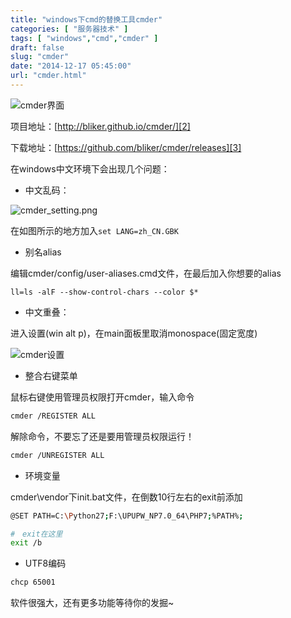 ```yaml
---
title: "windows下cmd的替换工具cmder"
categories: [ "服务器技术" ]
tags: [ "windows","cmd","cmder" ]
draft: false
slug: "cmder"
date: "2014-12-17 05:45:00"
url: "cmder.html"
---
```


![cmder界面][1]


<!--more-->


项目地址：[http://bliker.github.io/cmder/][2]

下载地址：[https://github.com/bliker/cmder/releases][3]



在windows中文环境下会出现几个问题：

 - 中文乱码：

![cmder_setting.png][4]

在如图所示的地方加入`set LANG=zh_CN.GBK`

 - 别名alias

编辑cmder/config/user-aliases.cmd文件，在最后加入你想要的alias

```shell
ll=ls -alF --show-control-chars --color $*
```

 - 中文重叠：

进入设置(win alt p)，在main面板里取消monospace(固定宽度)

![cmder设置][5]

 - 整合右键菜单

鼠标右键使用管理员权限打开cmder，输入命令

```bash
cmder /REGISTER ALL
```

解除命令，不要忘了还是要用管理员权限运行！

```bash
cmder /UNREGISTER ALL
```

 - 环境变量

cmder\vendor下init.bat文件，在倒数10行左右的exit前添加

```bash
@SET PATH=C:\Python27;F:\UPUPW_NP7.0_64\PHP7;%PATH%;

#　exit在这里
exit /b
```

 - UTF8编码

```bash
chcp 65001
```


软件很强大，还有更多功能等待你的发掘~


  [1]: https://blog.phpgao.com/usr/uploads/2014/12/465248068.png
  [2]: http://bliker.github.io/cmder/
  [3]: https://github.com/bliker/cmder/releases
  [4]: https://blog.phpgao.com/usr/uploads/2016/11/1532151039.png
  [5]: https://blog.phpgao.com/usr/uploads/2014/12/4244311407.png